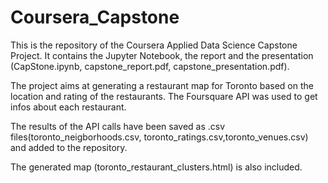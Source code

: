 # Coursera_Capstone

This is the repository of the Coursera Applied Data Science Capstone Project.
It contains the Jupyter Notebook, the report and the presentation (CapStone.ipynb, 
capstone_report.pdf, capstone_presentation.pdf).

The project aims at generating a restaurant map for Toronto based on the 
location and rating of the restaurants. The Foursquare API was used to get
infos about each restaurant.

The results of the API calls have been saved as .csv files(toronto_neigborhoods.csv,
toronto_ratings.csv,toronto_venues.csv) and added to the repository.

The generated map (toronto_restaurant_clusters.html) is also included.
